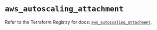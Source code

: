# `aws_autoscaling_attachment`

Refer to the Terraform Registry for docs: [`aws_autoscaling_attachment`](https://registry.terraform.io/providers/hashicorp/aws/5.49.0/docs/resources/autoscaling_attachment).
